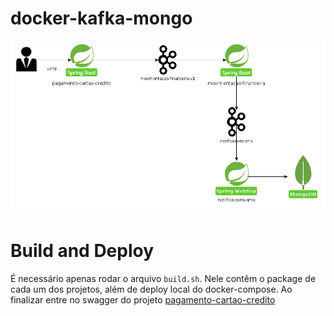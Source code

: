 # docker-kafka-mongo
![Structure](https://github.com/danielmaria/docker-kafka-mongo/blob/master/Structure.png?raw=true)

# Build and Deploy

É necessário apenas rodar o arquivo `build.sh`. Nele contêm o package de cada um dos projetos, além de deploy local do docker-compose. Ao finalizar entre no swagger do projeto [pagamento-cartao-credito](http://localhost:8080/swagger-ui.html)
